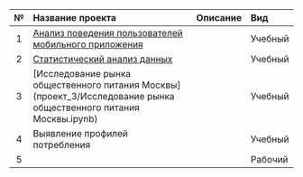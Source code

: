 | № | Название проекта  | Описание | Вид |
|:-:|:---------------|:-------------|:-------------|
| 1 | [Анализ поведения пользователей мобильного приложения](проект_1/AAB-тест.ipynb)|         | Учебный |
| 2 | [Статистический анализ данных](проект_2/Статистический_анализ_данных.ipynb)|         | Учебный |
| 3 | [Исследование рынка общественного питания Москвы](проект_3/Исследование рынка общественного питания Москвы.ipynb)|         | Учебный |
| 4 | Выявление профилей потребления|         | Учебный |
| 5 |         |         | Рабочий |

